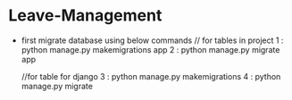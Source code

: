 # Leave-Management

- first migrate database using below commands
	// for tables in project
	1 : python manage.py makemigrations app
	2 : python manage.py migrate app

	//for table for django
	3 : python manage.py makemigrations
	4 : python manage.py migrate